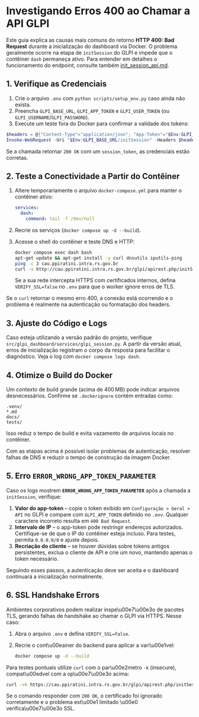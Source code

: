 # Investigando Erros 400 ao Chamar a API GLPI

Este guia explica as causas mais comuns do retorno **HTTP 400: Bad Request** durante a inicialização do dashboard via Docker. O problema geralmente ocorre na etapa de `initSession` do GLPI e impede que o contêiner `dash` permaneça ativo.
Para entender em detalhes o funcionamento do endpoint, consulte também
[init_session_api.md](init_session_api.md).

## 1. Verifique as Credenciais

1. Crie o arquivo `.env` com `python scripts/setup_env.py` caso ainda não exista.
2. Preencha `GLPI_BASE_URL`, `GLPI_APP_TOKEN` e `GLPI_USER_TOKEN` (ou `GLPI_USERNAME`/`GLPI_PASSWORD`).
3. Execute um teste fora do Docker para confirmar a validade dos tokens:

```powershell
$headers = @{"Content-Type"="application/json"; "App-Token"="$Env:GLPI_APP_TOKEN"; "Authorization"="user_token $Env:GLPI_USER_TOKEN"}
Invoke-WebRequest -Uri "$Env:GLPI_BASE_URL/initSession" -Headers $headers -Method Get
```

Se a chamada retornar `200 OK` com um `session_token`, as credenciais estão corretas.

## 2. Teste a Conectividade a Partir do Contêiner

1. Altere temporariamente o arquivo `docker-compose.yml` para manter o contêiner ativo:

   ```yaml
   services:
     dash:
       command: tail -f /dev/null
   ```

2. Recrie os serviços (`docker compose up -d --build`).
3. Acesse o shell do contêiner e teste DNS e HTTP:

   ```bash
   docker compose exec dash bash
   apt-get update && apt-get install -y curl dnsutils iputils-ping
   ping -c 3 cau.ppiratini.intra.rs.gov.br
   curl -v http://cau.ppiratini.intra.rs.gov.br/glpi/apirest.php/initSession
   ```

   Se a sua rede intercepta HTTPS com certificados internos,
   defina `VERIFY_SSL=false` no `.env` para que o worker ignore erros de TLS.

Se o `curl` retornar o mesmo erro 400, a conexão está ocorrendo e o problema é realmente na autenticação ou formatação dos headers.

## 3. Ajuste do Código e Logs

Caso esteja utilizando a versão padrão do projeto, verifique `src/glpi_dashboard/services/glpi_session.py`. A partir da versão atual, erros de inicialização registram o corpo da resposta para facilitar o diagnóstico. Veja o log com `docker compose logs dash`.

## 4. Otimize o Build do Docker

Um contexto de build grande (acima de 400 MB) pode indicar arquivos desnecessários. Confirme se `.dockerignore` contém entradas como:

```.ignore
.venv/
*.md
docs/
tests/
```

Isso reduz o tempo de build e evita vazamento de arquivos locais no contêiner.

Com as etapas acima é possível isolar problemas de autenticação, resolver falhas de DNS e reduzir o tempo de construção da imagem Docker.

## 5. Erro `ERROR_WRONG_APP_TOKEN_PARAMETER`

Caso os logs mostrem **`ERROR_WRONG_APP_TOKEN_PARAMETER`** após a chamada a `initSession`, verifique:

1. **Valor do app-token** – copie o token exibido em `Configuração > Geral > API` no GLPI e compare com `GLPI_APP_TOKEN` definido no `.env`. Qualquer caractere incorreto resulta em `400 Bad Request`.
2. **Intervalo de IP** – o app-token pode restringir endereços autorizados. Certifique-se de que o IP do contêiner esteja incluso. Para testes, permita `0.0.0.0/0` e ajuste depois.
3. **Recriação do cliente** – se houver dúvidas sobre tokens antigos persistentes, exclua o cliente de API e crie um novo, mantendo apenas o token necessário.

Seguindo esses passos, a autenticação deve ser aceita e o dashboard continuará a inicialização normalmente.

## 6. SSL Handshake Errors

Ambientes corporativos podem realizar inspe\u00e7\u00e3o de pacotes TLS, gerando falhas de handshake ao chamar o GLPI via HTTPS. Nesse caso:

1. Abra o arquivo `.env` e defina `VERIFY_SSL=false`.
2. Recrie o cont\u00eainer do backend para aplicar a vari\u00e1vel:

   ```bash
   docker compose up -d --build
   ```

Para testes pontuais utilize `curl` com o par\u00e2metro `-k` (insecure), compat\u00edvel com a op\u00e7\u00e3o acima:

```bash
curl -vk https://cau.ppiratini.intra.rs.gov.br/glpi/apirest.php/initSession
```

Se o comando responder com `200 OK`, o certificado foi ignorado corretamente e o problema est\u00e1 limitado \u00e0 verifica\u00e7\u00e3o SSL.
